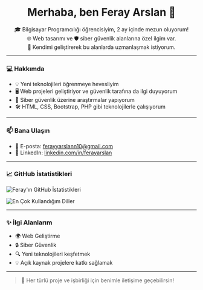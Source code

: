 <h1 align="center">Merhaba, ben Feray Arslan 👋</h1>

<p align="center">
🎓 Bilgisayar Programcılığı öğrencisiyim, 2 ay içinde mezun oluyorum!<br>
🌐 Web tasarımı ve 🛡️ siber güvenlik alanlarına özel ilgim var.<br>
🚀 Kendimi geliştirerek bu alanlarda uzmanlaşmak istiyorum.
</p>

---

### 💻 Hakkımda

- 💡 Yeni teknolojileri öğrenmeye hevesliyim  
- 🖥️ Web projeleri geliştiriyor ve güvenlik tarafına da ilgi duyuyorum  
- 🔐 Siber güvenlik üzerine araştırmalar yapıyorum  
- 🛠️ HTML, CSS, Bootstrap, PHP gibi teknolojilerle çalışıyorum

---

### 📫 Bana Ulaşın

- 📧 E-posta: [ferayyarslann10@gmail.com](mailto:ferayyarslann10@gmail.com)
- 🔗 LinkedIn: [linkedin.com/in/ferayarslan](https://www.linkedin.com/in/ferayarslan)

---

### 📈 GitHub İstatistikleri

![Feray'ın GitHub İstatistikleri](https://github-readme-stats.vercel.app/api?username=ferayarslan&show_icons=true&theme=radical)

![En Çok Kullandığım Diller](https://github-readme-stats.vercel.app/api/top-langs/?username=ferayarslan&layout=compact&theme=radical)

---

### ✨ İlgi Alanlarım

- 🌍 Web Geliştirme  
- 🔒 Siber Güvenlik  
- 🔍 Yeni teknolojileri keşfetmek  
- 💡 Açık kaynak projelere katkı sağlamak

---

> 💬 Her türlü proje ve işbirliği için benimle iletişime geçebilirsin!


<!--
**ferayarslan/ferayarslan** is a ✨ _special_ ✨ repository because its `README.md` (this file) appears on your GitHub profile.

Here are some ideas to get you started:

- 🔭 I’m currently working on ...
- 🌱 I’m currently learning ...
- 👯 I’m looking to collaborate on ...
- 🤔 I’m looking for help with ...
- 💬 Ask me about ...
- 📫 How to reach me: ...
- 😄 Pronouns: ...
- ⚡ Fun fact: ...
-->
